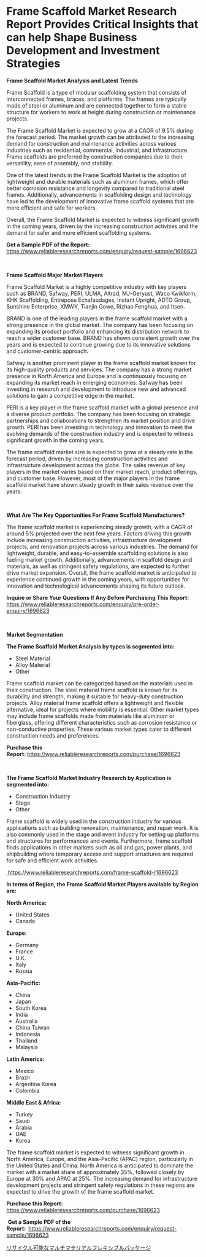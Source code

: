 <p><h1>Frame Scaffold Market Research Report Provides Critical Insights that can help Shape Business Development and Investment Strategies</h1></p><p><strong>Frame Scaffold Market Analysis and Latest Trends</strong></p>
<p><p>Frame Scaffold is a type of modular scaffolding system that consists of interconnected frames, braces, and platforms. The frames are typically made of steel or aluminum and are connected together to form a stable structure for workers to work at height during construction or maintenance projects.</p><p>The Frame Scaffold Market is expected to grow at a CAGR of 9.5% during the forecast period. The market growth can be attributed to the increasing demand for construction and maintenance activities across various industries such as residential, commercial, industrial, and infrastructure. Frame scaffolds are preferred by construction companies due to their versatility, ease of assembly, and stability.</p><p>One of the latest trends in the Frame Scaffold Market is the adoption of lightweight and durable materials such as aluminum frames, which offer better corrosion resistance and longevity compared to traditional steel frames. Additionally, advancements in scaffolding design and technology have led to the development of innovative frame scaffold systems that are more efficient and safe for workers.</p><p>Overall, the Frame Scaffold Market is expected to witness significant growth in the coming years, driven by the increasing construction activities and the demand for safer and more efficient scaffolding systems.</p></p>
<p><strong>Get a Sample PDF of the Report:&nbsp;</strong> <a href="https://www.reliableresearchreports.com/enquiry/request-sample/1696623">https://www.reliableresearchreports.com/enquiry/request-sample/1696623</a></p>
<p>&nbsp;</p>
<p><strong>Frame Scaffold Major Market Players</strong></p>
<p><p>Frame Scaffold Market is a highly competitive industry with key players such as BRAND, Safway, PERI, ULMA, Altrad, MJ-Geryust, Waco Kwikform, KHK Scaffolding, Entrepose Echafaudages, Instant Upright, ADTO Group, Sunshine Enterprise, XMWY, Tianjin Gowe, Rizhao Fenghua, and Itsen.</p><p>BRAND is one of the leading players in the frame scaffold market with a strong presence in the global market. The company has been focusing on expanding its product portfolio and enhancing its distribution network to reach a wider customer base. BRAND has shown consistent growth over the years and is expected to continue growing due to its innovative solutions and customer-centric approach.</p><p>Safway is another prominent player in the frame scaffold market known for its high-quality products and services. The company has a strong market presence in North America and Europe and is continuously focusing on expanding its market reach in emerging economies. Safway has been investing in research and development to introduce new and advanced solutions to gain a competitive edge in the market.</p><p>PERI is a key player in the frame scaffold market with a global presence and a diverse product portfolio. The company has been focusing on strategic partnerships and collaborations to strengthen its market position and drive growth. PERI has been investing in technology and innovation to meet the evolving demands of the construction industry and is expected to witness significant growth in the coming years.</p><p>The frame scaffold market size is expected to grow at a steady rate in the forecast period, driven by increasing construction activities and infrastructure development across the globe. The sales revenue of key players in the market varies based on their market reach, product offerings, and customer base. However, most of the major players in the frame scaffold market have shown steady growth in their sales revenue over the years.</p></p>
<p>&nbsp;</p>
<p><strong>What Are The Key Opportunities For Frame Scaffold Manufacturers?</strong></p>
<p><p>The frame scaffold market is experiencing steady growth, with a CAGR of around 5% projected over the next few years. Factors driving this growth include increasing construction activities, infrastructure development projects, and renovation projects across various industries. The demand for lightweight, durable, and easy-to-assemble scaffolding solutions is also fueling market growth. Additionally, advancements in scaffold design and materials, as well as stringent safety regulations, are expected to further drive market expansion. Overall, the frame scaffold market is anticipated to experience continued growth in the coming years, with opportunities for innovation and technological advancements shaping its future outlook.</p></p>
<p><strong>Inquire or Share Your Questions If Any Before Purchasing This Report:</strong> <a href="https://www.reliableresearchreports.com/enquiry/pre-order-enquiry/1696623">https://www.reliableresearchreports.com/enquiry/pre-order-enquiry/1696623</a></p>
<p>&nbsp;</p>
<p><strong>Market Segmentation</strong></p>
<p><strong>The Frame Scaffold Market Analysis by types is segmented into:</strong></p>
<p><ul><li>Steel Material</li><li>Alloy Material</li><li>Other</li></ul></p>
<p><p>Frame scaffold market can be categorized based on the materials used in their construction. The steel material frame scaffold is known for its durability and strength, making it suitable for heavy-duty construction projects. Alloy material frame scaffold offers a lightweight and flexible alternative, ideal for projects where mobility is essential. Other market types may include frame scaffolds made from materials like aluminum or fiberglass, offering different characteristics such as corrosion resistance or non-conductive properties. These various market types cater to different construction needs and preferences.</p></p>
<p><strong>Purchase this Report:&nbsp;</strong><a href="https://www.reliableresearchreports.com/purchase/1696623">https://www.reliableresearchreports.com/purchase/1696623</a></p>
<p>&nbsp;</p>
<p><strong>The Frame Scaffold Market Industry Research by Application is segmented into:</strong></p>
<p><ul><li>Construction Industry</li><li>Stage</li><li>Other</li></ul></p>
<p><p>Frame scaffold is widely used in the construction industry for various applications such as building renovation, maintenance, and repair work. It is also commonly used in the stage and event industry for setting up platforms and structures for performances and events. Furthermore, frame scaffold finds applications in other markets such as oil and gas, power plants, and shipbuilding where temporary access and support structures are required for safe and efficient work activities.</p></p>
<p><a href="https://www.reliableresearchreports.com/frame-scaffold-r1696623">&nbsp;https://www.reliableresearchreports.com/frame-scaffold-r1696623</a></p>
<p><strong>In terms of Region, the Frame Scaffold Market Players available by Region are:</strong></p>
<p>
    <p> <strong> North America: </strong>
        <ul>
            <li>United States</li>
            <li>Canada</li>
        </ul>
        </p> 
    <p> <strong> Europe: </strong>
        <ul>
            <li>Germany</li>
            <li>France</li>
            <li>U.K.</li>
            <li>Italy</li>
            <li>Russia</li>
        </ul>
        </p> 
    <p> <strong> Asia-Pacific: </strong>
        <ul>
            <li>China</li>
            <li>Japan</li>
            <li>South Korea</li>
            <li>India</li>
            <li>Australia</li>
            <li>China Taiwan</li>
            <li>Indonesia</li>
            <li>Thailand</li>
            <li>Malaysia</li>
        </ul>
        </p> 
    <p> <strong> Latin America: </strong>
        <ul>
            <li>Mexico</li>
            <li>Brazil</li>
            <li>Argentina Korea</li>
            <li>Colombia</li>
        </ul>
        </p> 
    <p> <strong> Middle East & Africa: </strong>
        <ul>
            <li>Turkey</li>
            <li>Saudi</li>
            <li>Arabia</li>
            <li>UAE</li>
            <li>Korea</li>
        </ul>
    </p>
    </p>
<p><p>The frame scaffold market is expected to witness significant growth in North America, Europe, and the Asia-Pacific (APAC) region, particularly in the United States and China. North America is anticipated to dominate the market with a market share of approximately 35%, followed closely by Europe at 30% and APAC at 25%. The increasing demand for infrastructure development projects and stringent safety regulations in these regions are expected to drive the growth of the frame scaffold market.</p></p>
<p><strong>Purchase this Report: </strong><a href="https://www.reliableresearchreports.com/purchase/1696623">https://www.reliableresearchreports.com/purchase/1696623</a></p>
<p>&nbsp;<strong>Get a Sample PDF of the Report:&nbsp;&nbsp;</strong><a href="https://www.reliableresearchreports.com/enquiry/request-sample/1696623">https://www.reliableresearchreports.com/enquiry/request-sample/1696623</a></p>
<p><strong></strong></p>
<p><p><a href="https://medium.com/@rodhoppe07/%E3%82%B0%E3%83%AD%E3%83%BC%E3%83%90%E3%83%AB%E3%83%AA%E3%82%B5%E3%82%A4%E3%82%AF%E3%83%A9%E3%83%96%E3%83%AB%E3%83%9E%E3%83%AB%E3%83%81%E7%B4%A0%E6%9D%90%E3%83%95%E3%83%AC%E3%82%AD%E3%82%B7%E3%83%96%E3%83%AB%E3%83%91%E3%83%83%E3%82%B1%E3%83%BC%E3%82%B8%E3%83%B3%E3%82%B0%E5%B8%82%E5%A0%B4%E3%81%AF-2024%E5%B9%B4%E3%81%8B%E3%82%892031%E5%B9%B4%E3%81%AE%E6%9C%9F%E9%96%93%E3%81%AB%E5%B9%B3%E5%9D%87%E5%B9%B4%E9%96%93%E6%88%90%E9%95%B7%E7%8E%87-cagr-%E3%81%A7%E6%88%90%E9%95%B7%E3%81%99%E3%82%8B%E3%81%A8%E4%BA%88%E6%B8%AC%E3%81%95%E3%82%8C%E3%81%A6%E3%81%84%E3%81%BE%E3%81%99-611e2745e794">リサイクル可能なマルチマテリアルフレキシブルパッケージ</a></p></p>